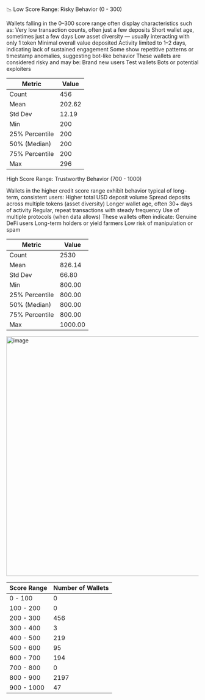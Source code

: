 📉 Low Score Range: Risky Behavior (0 - 300)

Wallets falling in the 0–300 score range often display characteristics such as:
Very low transaction counts, often just a few deposits
Short wallet age, sometimes just a few days
Low asset diversity — usually interacting with only 1 token
Minimal overall value deposited
Activity limited to 1–2 days, indicating lack of sustained engagement
Some show repetitive patterns or timestamp anomalies, suggesting bot-like behavior
These wallets are considered risky and may be:
Brand new users
Test wallets
Bots or potential exploiters

| Metric         | Value  |
| -------------- | ------ |
| Count          | 456    |
| Mean           | 202.62 |
| Std Dev        | 12.19  |
| Min            | 200    |
| 25% Percentile | 200    |
| 50% (Median)   | 200    |
| 75% Percentile | 200    |
| Max            | 296    |



High Score Range: Trustworthy Behavior (700 - 1000)

Wallets in the higher credit score range exhibit behavior typical of long-term, consistent users:
Higher total USD deposit volume
Spread deposits across multiple tokens (asset diversity)
Longer wallet age, often 30+ days of activity
Regular, repeat transactions with steady frequency
Use of multiple protocols (when data allows)
These wallets often indicate:
Genuine DeFi users
Long-term holders or yield farmers
Low risk of manipulation or spam


| Metric         | Value     |
|----------------|-----------|
| Count          | 2530      |
| Mean           | 826.14    |
| Std Dev        | 66.80     |
| Min            | 800.00    |
| 25% Percentile | 800.00    |
| 50% (Median)   | 800.00    |
| 75% Percentile | 800.00    |
| Max            | 1000.00   |



<img width="1307" height="627" alt="image" src="https://github.com/user-attachments/assets/0e1508e4-a703-4af8-9b6b-babf6ffe23d1" />

| Score Range | Number of Wallets |
|-------------|-------------------|
| 0 - 100     | 0                 |
| 100 - 200   | 0                 |
| 200 - 300   | 456               |
| 300 - 400   | 3                 |
| 400 - 500   | 219               |
| 500 - 600   | 95                |
| 600 - 700   | 194               |
| 700 - 800   | 0                 |
| 800 - 900   | 2197              |
| 900 - 1000  | 47                |



